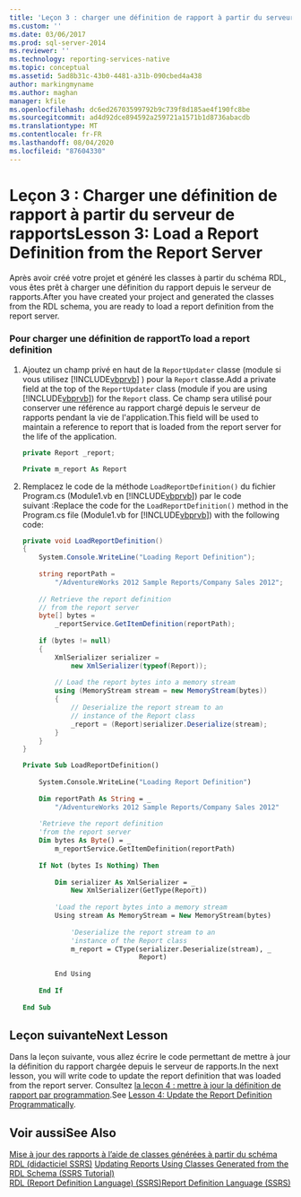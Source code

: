 ```yaml
---
title: 'Leçon 3 : charger une définition de rapport à partir du serveur de rapports | Microsoft Docs'
ms.custom: ''
ms.date: 03/06/2017
ms.prod: sql-server-2014
ms.reviewer: ''
ms.technology: reporting-services-native
ms.topic: conceptual
ms.assetid: 5ad8b31c-43b0-4481-a31b-090cbed4a438
author: markingmyname
ms.author: maghan
manager: kfile
ms.openlocfilehash: dc6ed26703599792b9c739f8d185ae4f190fc8be
ms.sourcegitcommit: ad4d92dce894592a259721a1571b1d8736abacdb
ms.translationtype: MT
ms.contentlocale: fr-FR
ms.lasthandoff: 08/04/2020
ms.locfileid: "87604330"
---
```

# <a name="lesson-3-load-a-report-definition-from-the-report-server"></a><span data-ttu-id="25e82-102">Leçon 3 : Charger une définition de rapport à partir du serveur de rapports</span><span class="sxs-lookup"><span data-stu-id="25e82-102">Lesson 3: Load a Report Definition from the Report Server</span></span>
  <span data-ttu-id="25e82-103">Après avoir créé votre projet et généré les classes à partir du schéma RDL, vous êtes prêt à charger une définition du rapport depuis le serveur de rapports.</span><span class="sxs-lookup"><span data-stu-id="25e82-103">After you have created your project and generated the classes from the RDL schema, you are ready to load a report definition from the report server.</span></span>  
  
### <a name="to-load-a-report-definition"></a><span data-ttu-id="25e82-104">Pour charger une définition de rapport</span><span class="sxs-lookup"><span data-stu-id="25e82-104">To load a report definition</span></span>  
  
1.  <span data-ttu-id="25e82-105">Ajoutez un champ privé en haut de la `ReportUpdater` classe (module si vous utilisez [!INCLUDE[vbprvb](../includes/vbprvb-md.md)] ) pour la `Report` classe.</span><span class="sxs-lookup"><span data-stu-id="25e82-105">Add a private field at the top of the `ReportUpdater` class (module if you are using [!INCLUDE[vbprvb](../includes/vbprvb-md.md)]) for the `Report` class.</span></span> <span data-ttu-id="25e82-106">Ce champ sera utilisé pour conserver une référence au rapport chargé depuis le serveur de rapports pendant la vie de l'application.</span><span class="sxs-lookup"><span data-stu-id="25e82-106">This field will be used to maintain a reference to report that is loaded from the report server for the life of the application.</span></span>  
  
    ```csharp  
    private Report _report;  
    ```  
  
    ```vb  
    Private m_report As Report  
    ```  
  
2.  <span data-ttu-id="25e82-107">Remplacez le code de la méthode `LoadReportDefinition()` du fichier Program.cs (Module1.vb en [!INCLUDE[vbprvb](../includes/vbprvb-md.md)]) par le code suivant :</span><span class="sxs-lookup"><span data-stu-id="25e82-107">Replace the code for the `LoadReportDefinition()` method in the Program.cs file (Module1.vb for [!INCLUDE[vbprvb](../includes/vbprvb-md.md)]) with the following code:</span></span>  
  
    ```csharp  
    private void LoadReportDefinition()  
    {  
        System.Console.WriteLine("Loading Report Definition");  
  
        string reportPath =   
            "/AdventureWorks 2012 Sample Reports/Company Sales 2012";  
  
        // Retrieve the report definition   
        // from the report server  
        byte[] bytes =   
            _reportService.GetItemDefinition(reportPath);  
  
        if (bytes != null)  
        {  
            XmlSerializer serializer =   
                new XmlSerializer(typeof(Report));  
  
            // Load the report bytes into a memory stream  
            using (MemoryStream stream = new MemoryStream(bytes))  
            {  
                // Deserialize the report stream to an   
                // instance of the Report class  
                _report = (Report)serializer.Deserialize(stream);  
            }  
        }  
    }  
    ```  
  
    ```vb  
    Private Sub LoadReportDefinition()  
  
        System.Console.WriteLine("Loading Report Definition")  
  
        Dim reportPath As String = _  
            "/AdventureWorks 2012 Sample Reports/Company Sales 2012"  
  
        'Retrieve the report definition   
        'from the report server  
        Dim bytes As Byte() = _  
            m_reportService.GetItemDefinition(reportPath)  
  
        If Not (bytes Is Nothing) Then  
  
            Dim serializer As XmlSerializer = _  
                New XmlSerializer(GetType(Report))  
  
            'Load the report bytes into a memory stream  
            Using stream As MemoryStream = New MemoryStream(bytes)  
  
                'Deserialize the report stream to an   
                'instance of the Report class  
                m_report = CType(serializer.Deserialize(stream), _  
                                 Report)  
  
            End Using  
  
        End If  
  
    End Sub  
    ```  
  
## <a name="next-lesson"></a><span data-ttu-id="25e82-108">Leçon suivante</span><span class="sxs-lookup"><span data-stu-id="25e82-108">Next Lesson</span></span>  
 <span data-ttu-id="25e82-109">Dans la leçon suivante, vous allez écrire le code permettant de mettre à jour la définition du rapport chargée depuis le serveur de rapports.</span><span class="sxs-lookup"><span data-stu-id="25e82-109">In the next lesson, you will write code to update the report definition that was loaded from the report server.</span></span> <span data-ttu-id="25e82-110">Consultez [la leçon 4 : mettre à jour la définition de rapport par programmation](../../2014/tutorials/lesson-4-update-the-report-definition-programmatically.md).</span><span class="sxs-lookup"><span data-stu-id="25e82-110">See [Lesson 4: Update the Report Definition Programmatically](../../2014/tutorials/lesson-4-update-the-report-definition-programmatically.md).</span></span>  
  
## <a name="see-also"></a><span data-ttu-id="25e82-111">Voir aussi</span><span class="sxs-lookup"><span data-stu-id="25e82-111">See Also</span></span>  
 <span data-ttu-id="25e82-112">[Mise à jour des rapports à l’aide de classes générées à partir du schéma RDL &#40;didacticiel SSRS&#41;](../../2014/tutorials/updating-reports-using-classes-generated-from-the-rdl-schema-ssrs-tutorial.md) </span><span class="sxs-lookup"><span data-stu-id="25e82-112">[Updating Reports Using Classes Generated from the RDL Schema &#40;SSRS Tutorial&#41;](../../2014/tutorials/updating-reports-using-classes-generated-from-the-rdl-schema-ssrs-tutorial.md) </span></span>  
 [<span data-ttu-id="25e82-113">RDL (Report Definition Language) &#40;SSRS&#41;</span><span class="sxs-lookup"><span data-stu-id="25e82-113">Report Definition Language &#40;SSRS&#41;</span></span>](../reporting-services/reports/report-definition-language-ssrs.md)  
  
  
